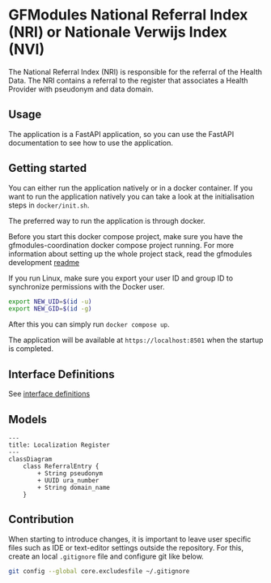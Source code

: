 # GFModules National Referral Index (NRI) or Nationale Verwijs Index (NVI)

The National Referral Index (NRI) is responsible for the referral of the Health Data. The NRI contains a referral
to the register that associates a Health Provider with pseudonym and data domain.

## Usage

The application is a FastAPI application, so you can use the FastAPI documentation to see how to use the application.

## Getting started

You can either run the application natively or in a docker container. If you want to run the application natively you
can take a look at the initialisation steps in `docker/init.sh`.

The preferred way to run the application is through docker.

Before you start this docker compose project, make sure you have the gfmodules-coordination docker compose
project running. For more information about setting up the whole project stack, read the gfmodules development
[readme](https://github.com/minvws/gfmodules-coordination?tab=readme-ov-file#development)

If you run Linux, make sure you export your user ID and group ID to synchronize permissions with the Docker user.

```bash
export NEW_UID=$(id -u)
export NEW_GID=$(id -g)
```

After this you can simply run `docker compose up`.

The application will be available at `https://localhost:8501` when the startup is completed.

## Interface Definitions

See [interface definitions](docs/interface-definitions/README.md)

## Models

```mermaid
---
title: Localization Register
---
classDiagram
    class ReferralEntry {
        + String pseudonym
        + UUID ura_number
        + String domain_name
    }
```

## Contribution

When starting to introduce changes, it is important to leave user specific files such as IDE or text-editor settings
outside the repository. For this, create an local `.gitignore` file and configure git like below.

```bash
git config --global core.excludesfile ~/.gitignore
```
